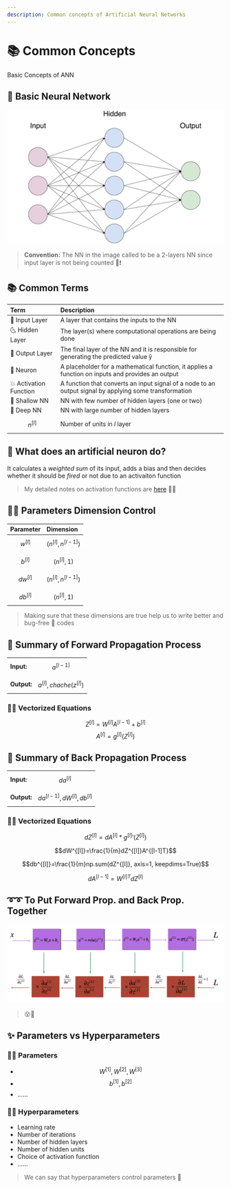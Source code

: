 ```yaml
---
description: Common concepts of Artificial Neural Networks
---
```


# 📚 Common Concepts

Basic Concepts of ANN

## 🍭 Basic Neural Network

![](../.gitbook/assets/basicann.png)

> **Convention:** The NN in the image called to be a 2-layers NN since input layer is not being counted 📢❗

## 📚 Common Terms

| Term | Description |
| :--- | :--- |
| 🌚 Input Layer | A layer that contains the inputs to the NN |
| 🌜 Hidden Layer | The layer\(s\) where computational operations are being done |
| 🌝 Output Layer | The final layer of the NN and it is responsible for generating the predicted value ŷ |
| 🧠 Neuron | A placeholder for a mathematical function, it applies a function on inputs and provides an output |
| 💥 Activation Function | A function that converts an input signal of a node to an output signal by applying some transformation |
| 👶 Shallow NN | NN with few number of hidden layers \(one or two\) |
| 💪 Deep NN | NN with large number of hidden layers |
| $$n^{[l]}$$ | Number of units in _l_ layer |

## 🧠 What does an artificial neuron do?

It calculates a _weighted sum_ of its input, adds a bias and then decides whether it should be _fired_ or not due to an activaiton function

> My detailed notes on activation functions are [here](https://github.com/asmaamirkhan/DeepLearningNotes/tree/d20deec6ead832c6650a0d761212dfafef64b302/0-NNConcepts/3-ActivationFunctions.md) 👩‍🏫

## 👩‍🔧 Parameters Dimension Control

| Parameter | Dimension |
| :--- | :--- |
| $$w^{[l]}$$ | $$(n^{[l]},n^{[l-1]})$$ |
| $$b^{[l]}$$ | $$(n^{[l]},1)$$ |
| $$dw^{[l]}$$ | $$(n^{[l]},n^{[l-1]})$$ |
| $$db^{[l]}$$ | $$(n^{[l]},1)$$ |

> Making sure that these dimensions are true help us to write better and bug-free :bug: codes

## 🎈 Summary of Forward Propagation Process

|  |  |
| :--- | :--- |
| **Input:** | $$a^{[l-1]}$$ |
| **Output:** | $$a^{[l]}, chache (z^{[l]})$$ |

### 👩‍🔧 Vectorized Equations

$$Z^{[l]} =W^{[l]}A^{[l-1]}+b^{[l]}$$ $$A^{[l]} = g^{[l]}(Z^{[l]})$$

## 🎈 Summary of Back Propagation Process

|  |  |
| :--- | :--- |
| **Input:** | $$da^{[l]}$$ |
| **Output:** | $$da^{[l-1]}, dW^{[l]}, db^{[l]}$$ |

### 👩‍🔧 Vectorized Equations

$$dZ^{[l]}=dA^{[l]} * {g^{[l]}}'(Z^{[l]})$$

$$dW^{[l]}=\frac{1}{m}dZ^{[l]}A^{[l-1]T}$$

$$db^{[l]}=\frac{1}{m}np.sum(dZ^{[l]}, axis=1, keepdims=True)$$

$$dA^{[l-1]}=W^{[l]T}dZ^{[l]}$$

## ➰➰ To Put Forward Prop. and Back Prop. Together

![](../.gitbook/assets/forbacksummary.png)

> 😵🤕

## ✨ Parameters vs Hyperparameters

### 👩‍🏫 Parameters

* $$W^{[1]}, W^{[2]}, W^{[3]}$$
* $$b^{[1]}, b^{[2]}$$
* ......

### 👩‍🔧 Hyperparameters

* Learning rate
* Number of iterations
* Number of hidden layers
* Number of hidden units
* Choice of activation function
* ......

> We can say that hyperparameters control parameters 🤔

